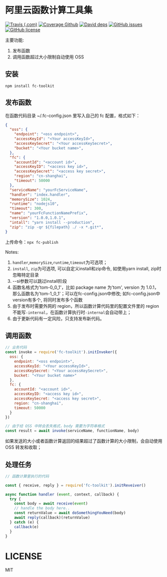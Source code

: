 # 阿里云函数计算工具集

[![Travis (.com)][travis-image]][travis-url]
[![Coverage Github][coverage-image]][coverage-url]
[![David deps][david-image]][david-url]
[![GitHub issues](https://img.shields.io/github/issues/shimohq/fc-toolkit)](https://github.com/shimohq/fc-toolkit/issues)
[![GitHub license](https://img.shields.io/github/license/shimohq/fc-toolkit)](https://github.com/shimohq/fc-toolkit/blob/master/LICENSE)

[travis-image]: https://img.shields.io/travis/com/shimohq/fc-toolkit
[travis-url]: https://travis-ci.org/shimohq/fc-toolkit
[coverage-image]: https://img.shields.io/coveralls/shimohq/fc-toolkit.svg
[coverage-url]: https://coveralls.io/r/shimohq/fc-toolkit?branch=master
[david-image]: https://img.shields.io/david/shimohq/fc-toolkit.svg
[david-url]: https://david-dm.org/shimohq/fc-toolkit

主要功能:

1. 发布函数
2. 调用函数超过大小限制自动使用 OSS

## 安装

`npm install fc-toolkit`

## 发布函数

在函数代码目录 ~/.fc-config.json 里写入自己的 fc 配置，格式如下：

```json
{
  "oss": {
    "endpoint": "<oss endpoint>",
    "accessKeyId": "<Your accessKeyId>",
    "accessKeySecret": "<Your accessKeySecret>",
    "bucket": "<Your bucket name>",
  },
  "fc": {
    "accountId": "<account id>",
    "accessKeyID": "<access key id>",
    "accessKeySecret": "<access key secret>",
    "region": "cn-shanghai",
    "timeout": 50000
  },
  "serviceName": "yourFcServiceName",
  "handler": "index.handler",
  "memorySize": 1024,
  "runtime": "nodejs10",
  "timeout": 300,
  "name": "yourFcFunctionNamePrefix",
  "version": "1.0.0,1.0.1",
  "intall": "yarn install --production",
  "zip": "zip -qr ${filepath} ./ -x *.git*",
}
```

上传命令：`npx fc-publish`


Notes:
1. `handler`,`memorySize`,`runtime`,`timeout`为可选项；
1. `install`, `zip`为可选项, 可以自定义install和zip命令, 如使用yarn install, zip时忽略特定目录
1. --si参数可以跳过install阶段
1. 函数名格式为'tom-0_0_1'，比如 package name 为'tom', version 为 1.0.1，那么函数名为'tom-1_0_1'；可以在fc-config.json中修改; 如fc-config.json中version有多个, 将同时发布多个函数
1. 由于发布时需要外网的 region，所以函数计算代码里的配置文件里的 region 不能写`-internal`，在函数计算执行时`-internal`会自动带上；
1. 由于更新代码有一定风险，只支持发布新代码。

## 调用函数

```js
// 业务代码
const invoke = require('fc-toolkit').initInvoker({
  oss: {
    endpoint: "<oss endpoint>",
    accessKeyId: "<Your accessKeyId>",
    accessKeySecret: "<Your accessKeySecret>",
    bucket: "<Your bucket name>"
  },
  fc: {
    accountId: "<account id>",
    accessKeyID: "<access key id>",
    accessKeySecret: "<access key secret>",
    region: "cn-shanghai",
    timeout: 50000
  }
})

// 由于经 OSS 中转会丢失格式，body 需要为字符串格式
const result = await invoke(serviceName, functionName, body)
```

如果发送的大小或者函数计算返回的结果超过了函数计算的大小限制，会自动使用 OSS 转发和收取；

## 处理任务

```js
// 函数计算里执行的代码

const { receive, reply } = require('fc-toolkit').initReveiver()

async function handler (event, context, callback) {
  try {
    const body = await receive(event)
    // handle the body here..
    const returnValue = await doSomethingYouNeed(body)
    await reply(callback)(returnValue)
  } catch (e) {
    callback(e)
  }
}
```

# LICENSE

MIT
